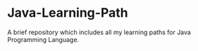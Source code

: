 # Java-Learning-Path
A brief repository which includes all my learning paths for Java Programming Language.
